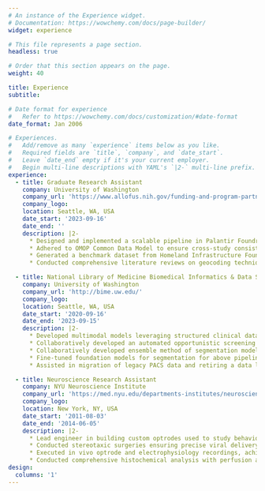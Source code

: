 ```yaml
---
# An instance of the Experience widget.
# Documentation: https://wowchemy.com/docs/page-builder/
widget: experience

# This file represents a page section.
headless: true

# Order that this section appears on the page.
weight: 40

title: Experience
subtitle:

# Date format for experience
#   Refer to https://wowchemy.com/docs/customization/#date-format
date_format: Jan 2006

# Experiences.
#   Add/remove as many `experience` items below as you like.
#   Required fields are `title`, `company`, and `date_start`.
#   Leave `date_end` empty if it's your current employer.
#   Begin multi-line descriptions with YAML's `|2-` multi-line prefix.
experience:
  - title: Graduate Research Assistant
    company: University of Washington
    company_url: 'https://www.allofus.nih.gov/funding-and-program-partners/center-for-linkage-and-aquisition-of-data'
    company_logo:
    location: Seattle, WA, USA
    date_start: '2023-09-16'
    date_end: ''
    description: |2-
      * Designed and implemented a scalable pipeline in Palantir Foundry, enabling efficient processing of 100,000+ US residential addresses for health data standardization
      * Adhered to OMOP Common Data Model to ensure cross-study consistency and data compatibility, contributing to dataset interoperability
      * Generated a benchmark dataset from Homeland Infrastructure Foundation-Level Data, facilitating comparative analysis
      * Conducted comprehensive literature reviews on geocoding techniques and standards, providing actionable insights for improved algorithm selection and data linkage

  - title: National Library of Medicine Biomedical Informatics & Data Science Pre-Doctoral Fellow
    company: University of Washington
    company_url: 'http://bime.uw.edu/'
    company_logo:
    location: Seattle, WA, USA
    date_start: '2020-09-16'
    date_end: '2023-09-15'
    description: |2-
      * Developed multimodal models leveraging structured clinical data (EHR/EMR), unstructured documentation, and imaging analysis to predict vertebral compression fractures
      * Collaboratively developed an automated opportunistic screening pipeline to detect vertebral compression fractures on lateral radiographs of the spine
      * Collaboratively developed ensemble method of segmentation models for above pipeline using both CNN- and ResNet-based architectures
      * Fine-tuned foundation models for segmentation for above pipeline using transfer learning, achieving a 10% increase in PPV for fracture detection
      * Assisted in migration of legacy PACS data and retiring a data lake at UW Medicine

  - title: Neuroscience Research Assistant
    company: NYU Neuroscience Institute
    company_url: 'https://med.nyu.edu/departments-institutes/neuroscience/'
    company_logo:
    location: New York, NY, USA
    date_start: '2011-08-03'
    date_end: '2014-06-05'
    description: |2-
      * Lead engineer in building custom optrodes used to study behavioral aggression in transgenic mice via electrophysiology and optogenetics
      * Conducted stereotaxic surgeries ensuring precise viral delivery of channelrhodopsin, which enabled targeted study of neural circuits in aggression pathways
      * Executed in vivo optrode and electrophysiology recordings, achieving high-resolution neural signal capture critical for identifying aggression-related neural patterns
      * Conducted comprehensive histochemical analysis with perfusion and cryosection, ensuring precise localization of neural markers across 10+ experimental subjects
design:
  columns: '1'
---
```

